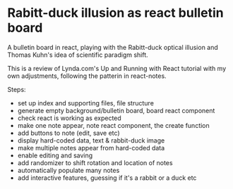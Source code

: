 # Rabitt-duck illusion as react bulletin board
A bulletin board in react, playing with the Rabitt-duck optical illusion and Thomas Kuhn's idea of scientific paradigm shift.

This is a review of Lynda.com's Up and Running with React tutorial with my own adjustments, following the patterin in react-notes.

Steps:
* set up index and supporting files, file structure
* generate empty background/bulletin board, board react component
* check react is working as expected
* make one note appear, note react component, the create function
* add buttons to note (edit, save etc)
* display hard-coded data, text & rabbit-duck image
* make multiple notes appear from hard-coded data
* enable editing and saving
* add randomizer to shift rotation and location of notes
* automatically populate many notes 
* add interactive features, guessing if it's a rabbit or a duck etc